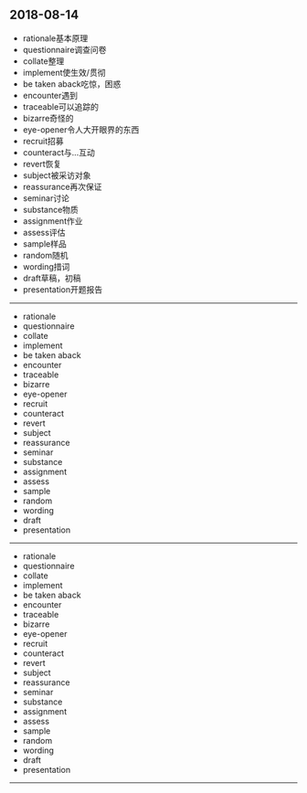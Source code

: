 2018-08-14
---
- rationale基本原理
- questionnaire调查问卷
- collate整理
- implement使生效/贯彻
- be taken aback吃惊，困惑
- encounter遇到
- traceable可以追踪的
- bizarre奇怪的
- eye-opener令人大开眼界的东西
- recruit招募
- counteract与...互动
- revert恢复
- subject被采访对象
- reassurance再次保证
- seminar讨论
- substance物质
- assignment作业
- assess评估
- sample样品
- random随机
- wording措词
- draft草稿，初稿
- presentation开题报告
---
- rationale
- questionnaire 
- collate 
- implement 
- be taken aback 
- encounter 
- traceable 
- bizarre 
- eye-opener 
- recruit 
- counteract 
- revert 
- subject 
- reassurance 
- seminar 
- substance 
- assignment 
- assess 
- sample 
- random 
- wording 
- draft 
- presentation 
---
- rationale 
- questionnaire 
- collate 
- implement 
- be taken aback 
- encounter  
- traceable 
- bizarre 
- eye-opener 
- recruit 
- counteract 
- revert 
- subject 
- reassurance 
- seminar 
- substance 
- assignment 
- assess 
- sample 
- random 
- wording 
- draft 
- presentation 
---
